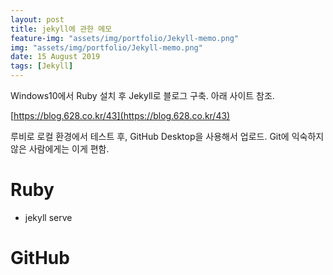 ```yaml
---
layout: post
title: jekyll에 관한 메모
feature-img: "assets/img/portfolio/Jekyll-memo.png"
img: "assets/img/portfolio/Jekyll-memo.png"
date: 15 August 2019
tags: [Jekyll]
---
```


Windows10에서 Ruby 설치 후 Jekyll로 블로그 구축. 아래 사이트 참조.

[https://blog.628.co.kr/43](https://blog.628.co.kr/43)

루비로 로컬 환경에서 테스트 후, GitHub Desktop을 사용해서 업로드. Git에 익숙하지 않은 사람에게는 이게 편함.

# Ruby

- jekyll serve



# GitHub